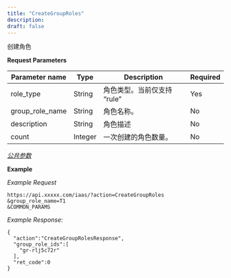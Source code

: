 ```yaml
---
title: "CreateGroupRoles"
description: 
draft: false
---
```




创建角色

**Request Parameters**

| Parameter name | Type | Description | Required |
| --- | --- | --- | --- |
| role_type | String | 角色类型。当前仅支持 “rule” | Yes |
| group_role_name | String | 角色名称。 | No |
| description | String | 角色描述 | No |
| count | Integer | 一次创建的角色数量。 | No |

[_公共参数_](../../../parameters/)

**Example**

_Example Request_

```
https://api.xxxxx.com/iaas/?action=CreateGroupRoles
&group_role_name=T1
&COMMON_PARAMS
```

_Example Response_:

```
{
  "action":"CreateGroupRolesResponse",
  "group_role_ids":[
    "gr-rlj5c72r"
  ],
  "ret_code":0
}
```
